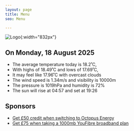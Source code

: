 ```yaml
---
layout: page
title: Menu
seo: Menu

---
```


![Logo](/images/logo.jpg){:width="832px"}

<!-- weather_marker starts -->
## On Monday, 18 August 2025

- The average temperature today is 18.2˚C,
- With highs of 18.49˚C and lows of 17.69˚C,
- It may feel like 17.96˚C with overcast clouds
- The wind speed is 1.34m/s and visibility is 10000m
- The pressure is 1019hPa and humidity is 72%
- The sun will rise at 04:57 and set at 19:26

<!-- weather_marker ends -->

## Sponsors

- [Get £50 credit when switching to Octopus Energy](https://bit.ly/3oD1nnS)
- [Get £75 when taking a 1000mb YouFibre broadband plan](https://aklam.io/91zWhU?)
